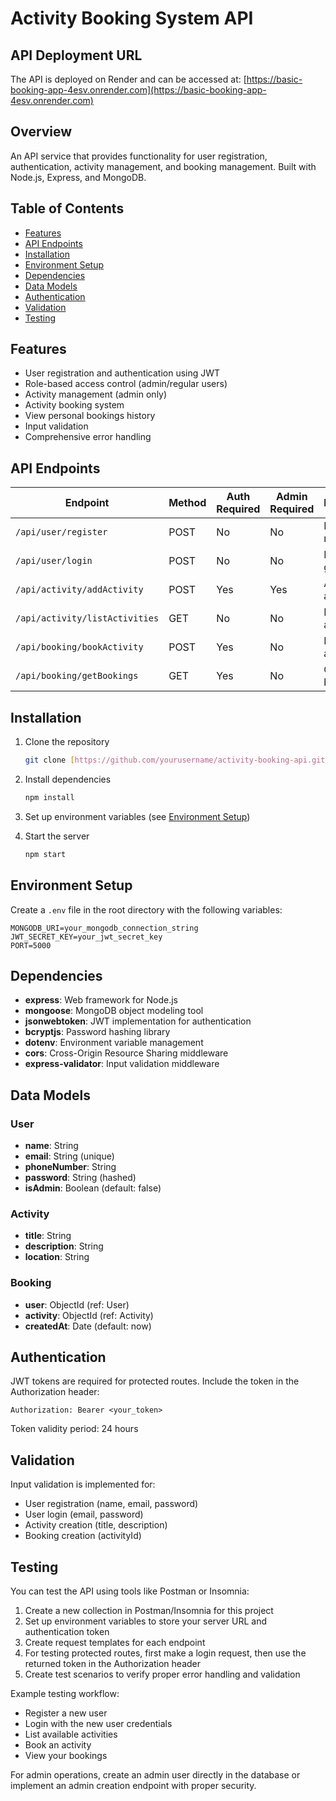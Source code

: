 # Activity Booking System API

## API Deployment URL
The API is deployed on Render and can be accessed at:
[https://basic-booking-app-4esv.onrender.com](https://basic-booking-app-4esv.onrender.com)


## Overview

An API service that provides functionality for user registration, authentication, activity management, and booking management. Built with Node.js, Express, and MongoDB.

## Table of Contents

- [Features](#features)
- [API Endpoints](#api-endpoints)
- [Installation](#installation)
- [Environment Setup](#environment-setup)
- [Dependencies](#dependencies)
- [Data Models](#data-models)
- [Authentication](#authentication)
- [Validation](#validation)
- [Testing](#testing)

## Features

- User registration and authentication using JWT
- Role-based access control (admin/regular users)
- Activity management (admin only)
- Activity booking system
- View personal bookings history
- Input validation
- Comprehensive error handling

## API Endpoints

| Endpoint                       | Method | Auth Required | Admin Required | Description         |
| ------------------------------ | ------ | ------------- | -------------- | ------------------- |
| `/api/user/register`           | POST   | No            | No             | Register new user   |
| `/api/user/login`              | POST   | No            | No             | Login and get token |
| `/api/activity/addActivity`    | POST   | Yes           | Yes            | Add new activities  |
| `/api/activity/listActivities` | GET    | No            | No             | List all activities |
| `/api/booking/bookActivity`    | POST   | Yes           | No             | Book an activity    |
| `/api/booking/getBookings`     | GET    | Yes           | No             | Get user's bookings |

## Installation

1. Clone the repository

   ```bash
   git clone [https://github.com/yourusername/activity-booking-api.git](https://github.com/Risheek2627/Basic_Booking_App.git)
   ```

2. Install dependencies

   ```bash
   npm install
   ```

3. Set up environment variables (see [Environment Setup](#environment-setup))

4. Start the server
   ```bash
   npm start
   ```

## Environment Setup

Create a `.env` file in the root directory with the following variables:

```
MONGODB_URI=your_mongodb_connection_string
JWT_SECRET_KEY=your_jwt_secret_key
PORT=5000
```

## Dependencies

- **express**: Web framework for Node.js
- **mongoose**: MongoDB object modeling tool
- **jsonwebtoken**: JWT implementation for authentication
- **bcryptjs**: Password hashing library
- **dotenv**: Environment variable management
- **cors**: Cross-Origin Resource Sharing middleware
- **express-validator**: Input validation middleware

## Data Models

### User

- **name**: String
- **email**: String (unique)
- **phoneNumber**: String
- **password**: String (hashed)
- **isAdmin**: Boolean (default: false)

### Activity

- **title**: String
- **description**: String
- **location**: String

### Booking

- **user**: ObjectId (ref: User)
- **activity**: ObjectId (ref: Activity)
- **createdAt**: Date (default: now)

## Authentication

JWT tokens are required for protected routes. Include the token in the Authorization header:

```
Authorization: Bearer <your_token>
```

Token validity period: 24 hours



## Validation

Input validation is implemented for:

- User registration (name, email, password)
- User login (email, password)
- Activity creation (title, description)
- Booking creation (activityId)

## Testing

You can test the API using tools like Postman or Insomnia:

1. Create a new collection in Postman/Insomnia for this project
2. Set up environment variables to store your server URL and authentication token
3. Create request templates for each endpoint
4. For testing protected routes, first make a login request, then use the returned token in the Authorization header
5. Create test scenarios to verify proper error handling and validation

Example testing workflow:

- Register a new user
- Login with the new user credentials
- List available activities
- Book an activity
- View your bookings

For admin operations, create an admin user directly in the database or implement an admin creation endpoint with proper security.
